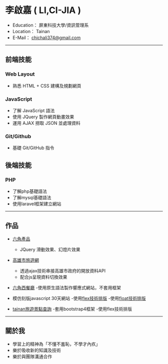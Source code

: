# 李啟嘉 ( LI,CI-JIA )

*  Education： 屏東科技大學/資訊管理系
*  Location： Tainan
*  E-Mail： chichali374@gmail.com


---
## 前端技能
### Web Layout
* 熟悉 HTML + CSS 建構及規劃網頁
### JavaScript
* 了解 JavaScript 語法
* 使用 JQuery 製作網頁動畫效果
* 運用 AJAX 撈取 JSON 並處理資料
### Git/Github
* 基礎 Git/GitHub 指令
## 後端技能
### PHP
* 了解php基礎語法
* 了解mysql基礎語法
* 使用laravel框架建立網站

---
## 作品
* [六角產品](https://gp355d.github.io/web/web.html "Title")
  - JQuery 滑動效果、幻燈片效果

* [高雄市旅遊網](https://gp355d.github.io/travel-web/ "Title")
  - 透過ajax技術串接高雄市政府的開放資料API
  - 配合js呈現資料切換效果
  
* [六角西餐廳](https://gp355d.github.io/restaurant-rwd/ "Title")
  -使用原生語法製作響應式網站，不套用框架

* 模仿刻版javascript 30天網站
 -使用[flex技術排版](https://codepen.io/leo365/pen/vzQgZa "Title")
 -使用[float技術排版](https://codepen.io/leo365/pen/BOGpRE "Title")

* [tainan旅遊景點查詢](https://gp355d.github.io/tainan/practice.html "Title")
  -套用bootstrap4框架
  -使用flex技術排版
---
## 關於我
  * 學習上的精神為「不懂不羞恥，不學才內疚」
  * 樂於吸收新的知識及技術
  * 樂於與團隊溝通合作

